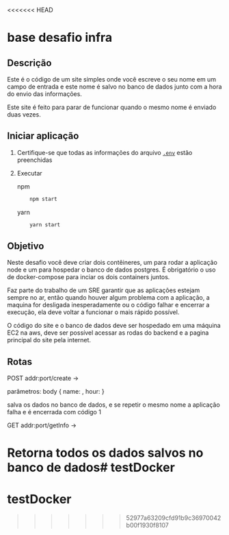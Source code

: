 <<<<<<< HEAD
# base desafio infra

## Descrição

Este é o código de um site simples onde você escreve o seu nome em um campo de entrada e este nome é salvo no banco de dados junto com a hora do envio das informações.

Este site é feito para parar de funcionar quando o mesmo nome é enviado duas vezes.

## Iniciar aplicação

1. Certifique-se que todas as informações do arquivo [`.env`](.env) estão preenchidas

2. Executar

    npm
    ``` bash
        npm start
    ```

    yarn
    ``` bash
        yarn start
    ```

## Objetivo
    
   Neste desafio você deve criar dois contêineres, um para rodar a aplicação node e um para hospedar o banco de dados postgres. É obrigatório o uso de docker-compose para inciar os dois containers juntos.

   Faz parte do trabalho de um SRE garantir que as aplicações estejam sempre no ar, então quando houver algum problema com a aplicação, a maquina for desligada inesperadamente ou o código falhar e encerrar a execução, ela deve voltar a funcionar o mais rápido possível.

   O código do site e o banco de dados deve ser hospedado em uma máquina EC2 na aws, deve ser possível acessar as rodas do backend e a pagina principal do site pela internet.
   
    

## Rotas

POST addr:port/create ->

parâmetros:
body {
    name: <value>,
    hour: <value>
}

salva os dados no banco de dados, e se repetir o mesmo nome a aplicação falha e é encerrada com código 1


GET addr:port/getInfo ->

Retorna todos os dados salvos no banco de dados# testDocker
=======
# testDocker
>>>>>>> 52977a63209cfd91b9c36970042b00f1930f8107

